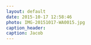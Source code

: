 ```yaml
---
layout: default
date: 2015-10-17 12:58:46
photo: IMG-20151017-WA0015.jpg
caption_header:  
caption: Jacob
---
```

